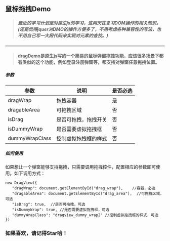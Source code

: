 ## 鼠标拖拽Demo

>##### 最近的学习计划是对原生js的学习，这两天在复习DOM操作的相关知识。(还是觉得jquer对DMO的操作方便多了，不用考虑各种兼容性的写法，也不用自己写一大段代码来实现对元素的查找。)

-------------------------------------------

>#### dragDemo是原生js写的一个简易的鼠标弹窗拖拽功能，应该很多场景下都有类似的这个功能，例如登录注册弹窗等，都支持对弹窗任意拖拽位置。

##### 参数  

|参数|说明|是否必选|
|----|----|----|
|dragWrap|拖拽容器|是|
|dragableArea|可拖拽区域|否|
|isDrag|是否可拖拽，拖拽开关|否|
|isDummyWrap|是否需要虚拟拖拽框|否|
|dummyWrapClass|控制虚拟拖拽框的样式|否|

##### 如何使用  

 如果想让一个弹窗能够支持拖拽，只需要调用拖拽控件，配置相应的参数即可使用。如下调用方式：

	new DragView({
	   "dragWrap": document.getElementById("drag_wrap"),    //容器，必选
	   "dragableArea": document.getElementById("drag_area"),  //可拖拽区域，可选
	   "isDrag": true,  //是否可拖拽，可选
	   "isDummyWrap": true, //是否需要虚拟拖拽框，可选
	   "dummyWrapClass": "dragview_dummy_wrap2" //控制虚拟拖拽框的样式，可选
	})

### 如果喜欢，请记得Star哈！